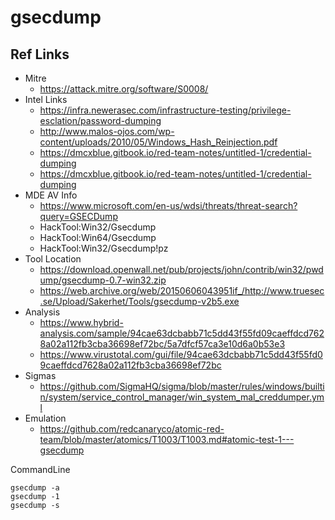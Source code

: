 # gsecdump

## Ref Links
- Mitre 
  - https://attack.mitre.org/software/S0008/
- Intel Links
  - https://infra.newerasec.com/infrastructure-testing/privilege-esclation/password-dumping
  - http://www.malos-ojos.com/wp-content/uploads/2010/05/Windows_Hash_Reinjection.pdf
  - https://dmcxblue.gitbook.io/red-team-notes/untitled-1/credential-dumping
  - https://dmcxblue.gitbook.io/red-team-notes/untitled-1/credential-dumping
- MDE AV Info 
  - https://www.microsoft.com/en-us/wdsi/threats/threat-search?query=GSECDump
  - HackTool:Win32/Gsecdump
  - HackTool:Win64/Gsecdump
  - HackTool:Win32/Gsecdump!pz
- Tool Location
  - https://download.openwall.net/pub/projects/john/contrib/win32/pwdump/gsecdump-0.7-win32.zip
  - https://web.archive.org/web/20150606043951if_/http://www.truesec.se/Upload/Sakerhet/Tools/gsecdump-v2b5.exe
- Analysis
  - https://www.hybrid-analysis.com/sample/94cae63dcbabb71c5dd43f55fd09caeffdcd7628a02a112fb3cba36698ef72bc/5a7dfcf57ca3e10d6a0b53e3
  - https://www.virustotal.com/gui/file/94cae63dcbabb71c5dd43f55fd09caeffdcd7628a02a112fb3cba36698ef72bc
- Sigmas
  - https://github.com/SigmaHQ/sigma/blob/master/rules/windows/builtin/system/service_control_manager/win_system_mal_creddumper.yml
- Emulation
  - https://github.com/redcanaryco/atomic-red-team/blob/master/atomics/T1003/T1003.md#atomic-test-1---gsecdump


CommandLine
~~~
gsecdump -a
gsecdump -1
gsecdump -s
~~~